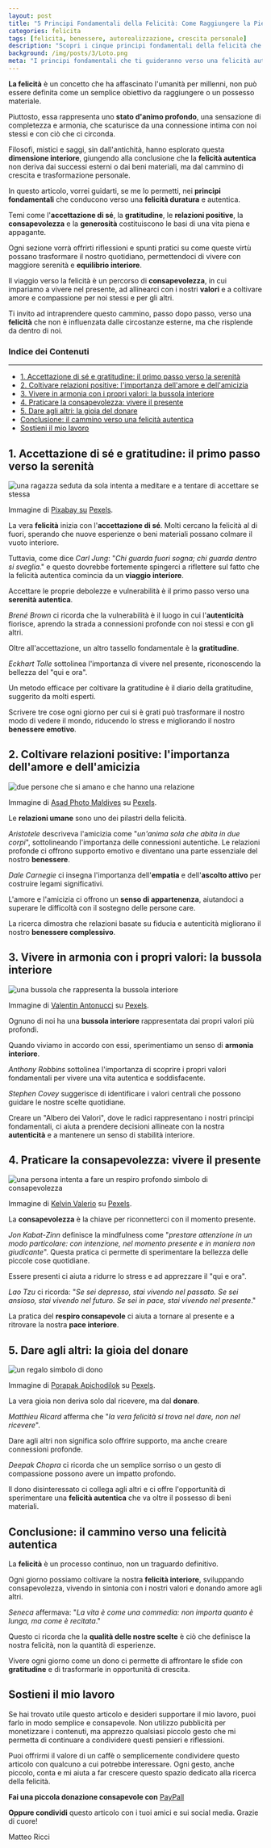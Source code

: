 ```yaml
--- 
layout: post 
title: "5 Principi Fondamentali della Felicità: Come Raggiungere la Pienezza Interiore" 
categories: felicita
tags: [felicita, benessere, autorealizzazione, crescita personale] 
description: "Scopri i cinque principi fondamentali della felicità che possono trasformare la tua vita e guidarti verso una pienezza interiore autentica. Approfondisci temi come l'accettazione di sé, la gratitudine, e le relazioni positive." 
background: /img/posts/3/Loto.png
meta: "I principi fondamentali che ti guideranno verso una felicità autentica, basata su gratitudine, consapevolezza e relazioni profonde."
---
```




**La felicità** è un concetto che ha affascinato l'umanità per millenni, non può essere definita come un semplice obiettivo da raggiungere o un possesso materiale. 

Piuttosto, essa rappresenta uno **stato d'animo profondo**, una sensazione di completezza e armonia, che scaturisce da una connessione intima con noi stessi e con ciò che ci circonda. 

Filosofi, mistici e saggi, sin dall'antichità, hanno esplorato questa **dimensione interiore**, giungendo alla conclusione che la **felicità autentica** non deriva dai successi esterni o dai beni materiali, ma dal cammino di crescita e trasformazione personale.

In questo articolo, vorrei guidarti, se me lo permetti, nei **principi fondamentali** che conducono verso una **felicità duratura** e autentica. 

Temi come l'**accettazione di sé**, la **gratitudine**, le **relazioni positive**, la **consapevolezza** e la **generosità** costituiscono le basi di una vita piena e appagante. 

Ogni sezione vorrà offrirti riflessioni e spunti pratici su come queste virtù possano trasformare il nostro quotidiano, permettendoci di vivere con maggiore serenità e **equilibrio interiore**.

Il viaggio verso la felicità è un percorso di **consapevolezza**, in cui impariamo a vivere nel presente, ad allinearci con i nostri **valori** e a coltivare amore e compassione per noi stessi e per gli altri. 

Ti invito ad intraprendere questo cammino, passo dopo passo, verso una **felicità** che non è influenzata dalle circostanze esterne, ma che risplende da dentro di noi.

### Indice dei Contenuti
--------------------

- [1. Accettazione di sé e gratitudine: il primo passo verso la serenità](#1-accettazione-di-sé-e-gratitudine-il-primo-passo-verso-la-serenità)
- [2. Coltivare relazioni positive: l'importanza dell'amore e dell'amicizia](#2-coltivare-relazioni-positive-limportanza-dellamore-e-dellamicizia)
- [3. Vivere in armonia con i propri valori: la bussola interiore](#3-vivere-in-armonia-con-i-propri-valori-la-bussola-interiore)
- [4. Praticare la consapevolezza: vivere il presente](#4-praticare-la-consapevolezza-vivere-il-presente)
- [5. Dare agli altri: la gioia del donare](#5-dare-agli-altri-la-gioia-del-donare)
- [Conclusione: il cammino verso una felicità autentica](#conclusione-il-cammino-verso-una-felicità-autentica)
- [Sostieni il mio lavoro](#sostieni-il-mio-lavoro)


1\. Accettazione di sé e gratitudine: il primo passo verso la serenità
----------------------------------------------------------------------

<img class="img-fluid" src="{{ site.baseurl }}/img/posts/3/accettazione.png" alt="una ragazza seduta da sola intenta a meditare e a tentare di accettare se stessa">

Immagine di [Pixabay su](https://www.pexels.com/it-it/@pixabay/) [Pexels](https://www.pexels.com).

La vera **felicità** inizia con l'**accettazione di sé**. Molti cercano la felicità al di fuori, sperando che nuove esperienze o beni materiali possano colmare il vuoto interiore. 

Tuttavia, come dice _Carl Jung_: "_Chi guarda fuori sogna; chi guarda dentro si sveglia_." e questo dovrebbe fortemente spingerci a riflettere sul fatto che la felicità autentica comincia da un **viaggio interiore**. 

Accettare le proprie debolezze e vulnerabilità è il primo passo verso una **serenità autentica**.

_Brené Brown_ ci ricorda che la vulnerabilità è il luogo in cui l'**autenticità** fiorisce, aprendo la strada a connessioni profonde con noi stessi e con gli altri. 

Oltre all'accettazione, un altro tassello fondamentale è la **gratitudine**. 

_Eckhart Tolle_ sottolinea l'importanza di vivere nel presente, riconoscendo la bellezza del "qui e ora".

Un metodo efficace per coltivare la gratitudine è il diario della gratitudine, suggerito da molti esperti. 

Scrivere tre cose ogni giorno per cui si è grati può trasformare il nostro modo di vedere il mondo, riducendo lo stress e migliorando il nostro **benessere emotivo**.

2\. Coltivare relazioni positive: l'importanza dell'amore e dell'amicizia
-------------------------------------------------------------------------

<img class="img-fluid" src="{{ site.baseurl }}/img/posts/3/amore.png" alt="due persone che si amano e che hanno una relazione">

Immagine di [Asad Photo Maldives](https://www.pexels.com/it-it/@asadphoto/) su [Pexels](https://www.pexels.com).

Le **relazioni umane** sono uno dei pilastri della felicità. 

_Aristotele_ descriveva l'amicizia come "_un'anima sola che abita in due corpi_", sottolineando l'importanza delle connessioni autentiche. Le relazioni profonde ci offrono supporto emotivo e diventano una parte essenziale del nostro **benessere**.

_Dale Carnegie_ ci insegna l'importanza dell'**empatia** e dell'**ascolto attivo** per costruire legami significativi. 

L'amore e l'amicizia ci offrono un **senso di appartenenza**, aiutandoci a superare le difficoltà con il sostegno delle persone care. 

La ricerca dimostra che relazioni basate su fiducia e autenticità migliorano il nostro **benessere complessivo**.

3\. Vivere in armonia con i propri valori: la bussola interiore
---------------------------------------------------------------

<img class="img-fluid" src="{{ site.baseurl }}/img/posts/3/bussola.png" alt="una bussola che rappresenta la bussola interiore">

Immagine di [Valentin Antonucci](https://www.pexels.com/it-it/@valentinantonucci/) su [Pexels](https://www.pexels.com).

Ognuno di noi ha una **bussola interiore** rappresentata dai propri valori più profondi. 

Quando viviamo in accordo con essi, sperimentiamo un senso di **armonia interiore**. 

_Anthony Robbins_ sottolinea l'importanza di scoprire i propri valori fondamentali per vivere una vita autentica e soddisfacente.

_Stephen Covey_ suggerisce di identificare i valori centrali che possono guidare le nostre scelte quotidiane. 

Creare un "Albero dei Valori", dove le radici rappresentano i nostri principi fondamentali, ci aiuta a prendere decisioni allineate con la nostra **autenticità** e a mantenere un senso di stabilità interiore.

4\. Praticare la consapevolezza: vivere il presente
---------------------------------------------------

<img class="img-fluid" src="{{ site.baseurl }}/img/posts/3/respiro.png" alt="una persona intenta a fare un respiro profondo simbolo di consapevolezza">

Immagine di [Kelvin Valerio](https://www.pexels.com/it-it/@kelvin809/) su [Pexels](https://www.pexels.com).

La **consapevolezza** è la chiave per riconnetterci con il momento presente. 

_Jon Kabat-Zinn_ definisce la mindfulness come "_prestare attenzione in un modo particolare: con intenzione, nel momento presente e in maniera non giudicante_". Questa pratica ci permette di sperimentare la bellezza delle piccole cose quotidiane.

Essere presenti ci aiuta a ridurre lo stress e ad apprezzare il "qui e ora".

_Lao Tzu_ ci ricorda: "_Se sei depresso, stai vivendo nel passato. Se sei ansioso, stai vivendo nel futuro. Se sei in pace, stai vivendo nel presente_."

La pratica del **respiro consapevole** ci aiuta a tornare al presente e a ritrovare la nostra **pace interiore**.

5\. Dare agli altri: la gioia del donare
----------------------------------------

<img class="img-fluid" src="{{ site.baseurl }}/img/posts/3/dono.png" alt="un regalo simbolo di dono">

Immagine di [Porapak Apichodilok](https://www.pexels.com/it-it/@nurseryart/) su [Pexels](https://www.pexels.com).

La vera gioia non deriva solo dal ricevere, ma dal **donare**. 

_Matthieu Ricard_ afferma che "_la vera felicità si trova nel dare, non nel ricevere_". 

Dare agli altri non significa solo offrire supporto, ma anche creare connessioni profonde.

_Deepak Chopra_ ci ricorda che un semplice sorriso o un gesto di compassione possono avere un impatto profondo. 

Il dono disinteressato ci collega agli altri e ci offre l'opportunità di sperimentare una **felicità autentica** che va oltre il possesso di beni materiali.

Conclusione: il cammino verso una felicità autentica
----------------------------------------------------

La **felicità** è un processo continuo, non un traguardo definitivo. 

Ogni giorno possiamo coltivare la nostra **felicità interiore**, sviluppando consapevolezza, vivendo in sintonia con i nostri valori e donando amore agli altri.

_Seneca_ affermava: "_La vita è come una commedia: non importa quanto è lunga, ma come è recitata_." 

Questo ci ricorda che la **qualità delle nostre scelte** è ciò che definisce la nostra felicità, non la quantità di esperienze. 

Vivere ogni giorno come un dono ci permette di affrontare le sfide con **gratitudine** e di trasformarle in opportunità di crescita.

Sostieni il mio lavoro
----------------------

Se hai trovato utile questo articolo e desideri supportare il mio lavoro, puoi farlo in modo semplice e consapevole. Non utilizzo pubblicità per monetizzare i contenuti, ma apprezzo qualsiasi piccolo gesto che mi permetta di continuare a condividere questi pensieri e riflessioni.

Puoi offrirmi il valore di un caffè o semplicemente condividere questo articolo con qualcuno a cui potrebbe interessare. Ogni gesto, anche piccolo, conta e mi aiuta a far crescere questo spazio dedicato alla ricerca della felicità.

**Fai una piccola donazione consapevole con** [PayPall](https://www.paypal.me/pythonmat)

**Oppure condividi** questo articolo con i tuoi amici e sui social media. Grazie di cuore!

Matteo Ricci